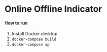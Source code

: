 # Online Offline Indicator

#### How to run
1. Install Docker desktop
2. `docker-compose build`
3. `docker-compose up`